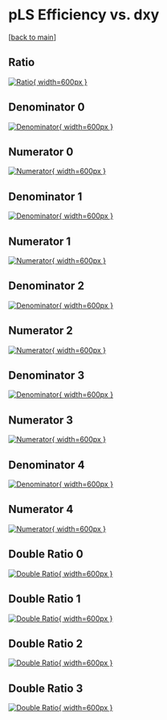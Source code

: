 # pLS Efficiency vs. dxy

[[back to main](./)]



## Ratio

[![Ratio](../mtv/var/pLS_loweta_211_-1_eff_dxy.png){ width=600px }](../mtv/var/pLS_loweta_211_-1_eff_dxy.pdf)

## Denominator 0

[![Denominator](../mtv/den/pLS_loweta_211_-1_eff_dxy_den0.png){ width=600px }](../mtv/den/pLS_loweta_211_-1_eff_dxy_den0.pdf)

## Numerator 0

[![Numerator](../mtv/num/pLS_loweta_211_-1_eff_dxy_num0.png){ width=600px }](../mtv/num/pLS_loweta_211_-1_eff_dxy_num0.pdf)

## Denominator 1

[![Denominator](../mtv/den/pLS_loweta_211_-1_eff_dxy_den1.png){ width=600px }](../mtv/den/pLS_loweta_211_-1_eff_dxy_den1.pdf)

## Numerator 1

[![Numerator](../mtv/num/pLS_loweta_211_-1_eff_dxy_num1.png){ width=600px }](../mtv/num/pLS_loweta_211_-1_eff_dxy_num1.pdf)

## Denominator 2

[![Denominator](../mtv/den/pLS_loweta_211_-1_eff_dxy_den2.png){ width=600px }](../mtv/den/pLS_loweta_211_-1_eff_dxy_den2.pdf)

## Numerator 2

[![Numerator](../mtv/num/pLS_loweta_211_-1_eff_dxy_num2.png){ width=600px }](../mtv/num/pLS_loweta_211_-1_eff_dxy_num2.pdf)

## Denominator 3

[![Denominator](../mtv/den/pLS_loweta_211_-1_eff_dxy_den3.png){ width=600px }](../mtv/den/pLS_loweta_211_-1_eff_dxy_den3.pdf)

## Numerator 3

[![Numerator](../mtv/num/pLS_loweta_211_-1_eff_dxy_num3.png){ width=600px }](../mtv/num/pLS_loweta_211_-1_eff_dxy_num3.pdf)

## Denominator 4

[![Denominator](../mtv/den/pLS_loweta_211_-1_eff_dxy_den4.png){ width=600px }](../mtv/den/pLS_loweta_211_-1_eff_dxy_den4.pdf)

## Numerator 4

[![Numerator](../mtv/num/pLS_loweta_211_-1_eff_dxy_num4.png){ width=600px }](../mtv/num/pLS_loweta_211_-1_eff_dxy_num4.pdf)

## Double Ratio 0

[![Double Ratio](../mtv/ratio/pLS_loweta_211_-1_eff_dxy_ratio0.png){ width=600px }](../mtv/ratio/pLS_loweta_211_-1_eff_dxy_ratio0.pdf)

## Double Ratio 1

[![Double Ratio](../mtv/ratio/pLS_loweta_211_-1_eff_dxy_ratio1.png){ width=600px }](../mtv/ratio/pLS_loweta_211_-1_eff_dxy_ratio1.pdf)

## Double Ratio 2

[![Double Ratio](../mtv/ratio/pLS_loweta_211_-1_eff_dxy_ratio2.png){ width=600px }](../mtv/ratio/pLS_loweta_211_-1_eff_dxy_ratio2.pdf)

## Double Ratio 3

[![Double Ratio](../mtv/ratio/pLS_loweta_211_-1_eff_dxy_ratio3.png){ width=600px }](../mtv/ratio/pLS_loweta_211_-1_eff_dxy_ratio3.pdf)

